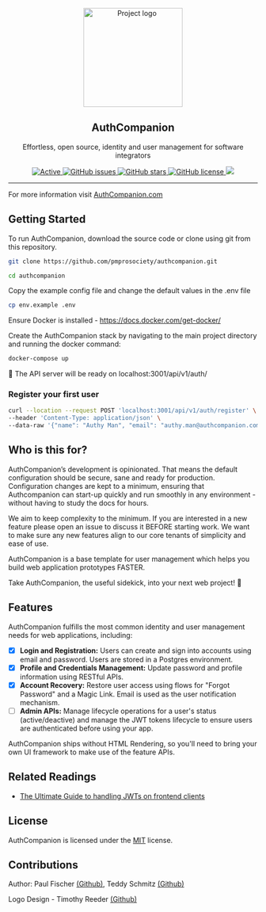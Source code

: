 <p align="center">
  <a href="https://authcompanion.com/" rel="noopener">
 <img width=200px height=200px src="https://i.imgur.com/VjsHEC9.png" alt="Project logo"></a>
</p>

<h2 align="center">AuthCompanion</h2>

<p align="center"> Effortless, open source, identity and user management for software integrators
</p>

<div align="center">

<a href="https://authcompanion.com">
     <img alt="Active" src="https://img.shields.io/badge/status-early%20development-orange">
   </a>
   <a href="https://github.com/pmprosociety/authcompanion/issues">
     <img alt="GitHub issues" src="http://img.shields.io/github/issues/pmprosociety/authcompanion">
   </a>
   <a href="https://github.com/pmprosociety/authcompanion/stargazers">
     <img alt="GitHub stars" src="https://img.shields.io/github/stars/pmprosociety/authcompanion">
   </a>
   <a href="">
     <img alt="GitHub license" src="https://img.shields.io/github/license/pmprosociety/authcompanion" />
   </a>
   <a href="https://deno.land">
     <img src="https://img.shields.io/badge/deno-1.5.2-green?logo=deno"/>
   </a>

</div>

---

For more information visit [AuthCompanion.com](https://authcompanion.com/)

## Getting Started

To run AuthCompanion, download the source code or clone using git from this repository.

```sh
git clone https://github.com/pmprosociety/authcompanion.git

cd authcompanion
```

Copy the example config file and change the default values in the .env file

```sh
cp env.example .env
```

Ensure Docker is installed - https://docs.docker.com/get-docker/

Create the AuthCompanion stack by navigating to the main project directory and running the docker command:

```sh
docker-compose up
```

🚀 The API server will be ready on localhost:3001/api/v1/auth/

### Register your first user

```sh
curl --location --request POST 'localhost:3001/api/v1/auth/register' \
--header 'Content-Type: application/json' \
--data-raw '{"name": "Authy Man", "email": "authy.man@authcompanion.com", "password": "supersecretpass"}'
```

## Who is this for?

AuthCompanion’s development is opinionated.  That means the default configuration should be secure, sane and ready for production.  Configuration changes are kept to a minimum, ensuring that Authcompanion can start-up quickly and run smoothly in any environment - without having to study the docs for hours. 

We aim to keep complexity to the minimum.  If you are interested in a new feature please open an issue to discuss it BEFORE starting work.  We want to make sure any new features align to our core tenants of simplicity and ease of use.

AuthCompanion is a base template for user management which helps you build web application prototypes FASTER.  

Take AuthCompanion, the useful sidekick, into your next web project! 👏

## Features
AuthCompanion fulfills the most common identity and user management needs for web applications, including:

- [x] **Login and Registration:** Users can create and sign into accounts using email and password. Users are stored in a Postgres environment.
- [x] **Profile and Credentials Management:** Update password and profile information using RESTful APIs. 
- [x] **Account Recovery:** Restore user access using flows for "Forgot Password" and a Magic Link. Email is used as the user notification mechanism. 
- [ ] **Admin APIs:** Manage lifecycle operations for a user's status (active/deactive) and manage the JWT tokens lifecycle to ensure users are authenticated before using your app. 

AuthCompanion ships without HTML Rendering, so you'll need to bring your own UI framework to make use of the feature APIs.

## Related Readings

- [The Ultimate Guide to handling JWTs on frontend clients](https://hasura.io/blog/best-practices-of-using-jwt-with-graphql/)

## License

AuthCompanion is licensed under the [MIT](https://opensource.org/licenses/MIT) license.

## Contributions
Author: Paul Fischer [(Github)](https://github.com/pmprosociety), Teddy Schmitz [(Github)](https://github.com/Teddy-Schmitz)

Logo Design - Timothy Reeder [(Github)](https://github.com/tokonoma)
